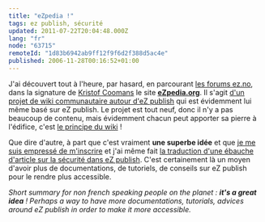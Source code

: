 ```yaml
---
title: "eZpedia !"
tags: ez publish, sécurité
updated: 2011-07-22T20:04:48.000Z
lang: "fr"
node: "63715"
remoteId: "1d83b6942ab9ff12f9f6d2f388d5ac4e"
published: 2006-11-28T00:16:52+01:00
---
```


J'ai découvert tout à l'heure, par hasard, en parcourant [les forums ez.no](http://ez.no/community/forum), dans la signature de [Kristof Coomans](http://blog.kristofcoomans.be/) le site [**eZpedia.org**](http://ezpedia.org). Il s'agit [d'un projet de wiki communautaire autour d'eZ publish](http://ezpedia.org/wiki/en/ez/project_ezpedia) qui est évidemment lui même basé sur eZ publish. Le projet est tout neuf, donc il n'y a pas beaucoup de contenu, mais évidemment chacun peut apporter sa pierre à l'édifice, c'est [le principe du wiki](http://fr.wikipedia.org/wiki/Wiki) !


Que dire d'autre, à part que c'est vraiment **une superbe idée** et que [je me suis empressé de m'inscrire](http://ezpedia.org/wiki/en/people/damien_pobel) et j'ai même fait [la traduction d'une ébauche d'article sur la sécurité dans eZ publish](http://ezpedia.org/wiki/fr/ez/security_ez_publish_security). C'est certainement là un moyen d'avoir plus de documentations, de tutoriels, de conseils sur eZ publish pour le rendre plus accessible.


*Short summary for non french speaking people on the planet : **it's a great idea** ! Perhaps a way to have more documentations, tutorials, advices around eZ publish in order to make it more accessible.*

